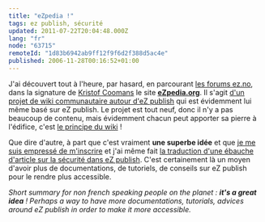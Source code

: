 ```yaml
---
title: "eZpedia !"
tags: ez publish, sécurité
updated: 2011-07-22T20:04:48.000Z
lang: "fr"
node: "63715"
remoteId: "1d83b6942ab9ff12f9f6d2f388d5ac4e"
published: 2006-11-28T00:16:52+01:00
---
```


J'ai découvert tout à l'heure, par hasard, en parcourant [les forums ez.no](http://ez.no/community/forum), dans la signature de [Kristof Coomans](http://blog.kristofcoomans.be/) le site [**eZpedia.org**](http://ezpedia.org). Il s'agit [d'un projet de wiki communautaire autour d'eZ publish](http://ezpedia.org/wiki/en/ez/project_ezpedia) qui est évidemment lui même basé sur eZ publish. Le projet est tout neuf, donc il n'y a pas beaucoup de contenu, mais évidemment chacun peut apporter sa pierre à l'édifice, c'est [le principe du wiki](http://fr.wikipedia.org/wiki/Wiki) !


Que dire d'autre, à part que c'est vraiment **une superbe idée** et que [je me suis empressé de m'inscrire](http://ezpedia.org/wiki/en/people/damien_pobel) et j'ai même fait [la traduction d'une ébauche d'article sur la sécurité dans eZ publish](http://ezpedia.org/wiki/fr/ez/security_ez_publish_security). C'est certainement là un moyen d'avoir plus de documentations, de tutoriels, de conseils sur eZ publish pour le rendre plus accessible.


*Short summary for non french speaking people on the planet : **it's a great idea** ! Perhaps a way to have more documentations, tutorials, advices around eZ publish in order to make it more accessible.*

